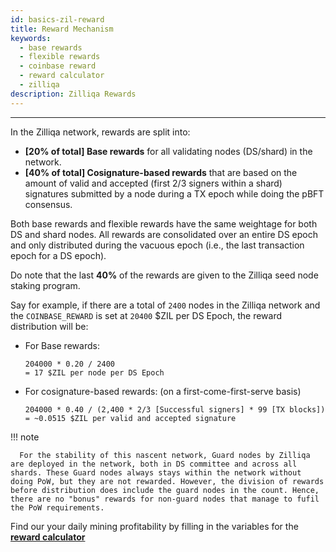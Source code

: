 ```yaml
---
id: basics-zil-reward
title: Reward Mechanism
keywords:
  - base rewards
  - flexible rewards
  - coinbase reward
  - reward calculator
  - zilliqa
description: Zilliqa Rewards
---
```


---

In the Zilliqa network, rewards are split into:

- **[20% of total] Base rewards** for all validating nodes (DS/shard) in the network.
- **[40% of total] Cosignature-based rewards** that are based on the amount of valid and accepted (first 2/3 signers within a shard) signatures submitted by a node during a TX epoch while doing the pBFT consensus.

Both base rewards and flexible rewards have the same weightage for both DS and shard nodes. All rewards are consolidated over an entire DS epoch and only distributed during the vacuous epoch (i.e., the last transaction epoch for a DS epoch).

Do note that the last **40%** of the rewards are given to the Zilliqa seed node staking program.

Say for example, if there are a total of `2400` nodes in the Zilliqa network and the `COINBASE_REWARD` is set at `20400` $ZIL per DS Epoch, the reward distribution will be:

- For Base rewards:

  ```shell
  204000 * 0.20 / 2400
  = 17 $ZIL per node per DS Epoch
  ```

- For cosignature-based rewards: (on a first-come-first-serve basis)

  ```shell
  204000 * 0.40 / (2,400 * 2/3 [Successful signers] * 99 [TX blocks]) = ~0.0515 $ZIL per valid and accepted signature
  ```

!!! note

      For the stability of this nascent network, Guard nodes by Zilliqa are deployed in the network, both in DS committee and across all shards. These Guard nodes always stays within the network without doing PoW, but they are not rewarded. However, the division of rewards before distribution does include the guard nodes in the count. Hence, there are no "bonus" rewards for non-guard nodes that manage to fufil the PoW requirements.

Find our your daily mining profitability by filling in the variables for the [**reward calculator**](https://4miners.pro/cryptocurrencies/item/320-Zilliqa-ZIL-calculator)
